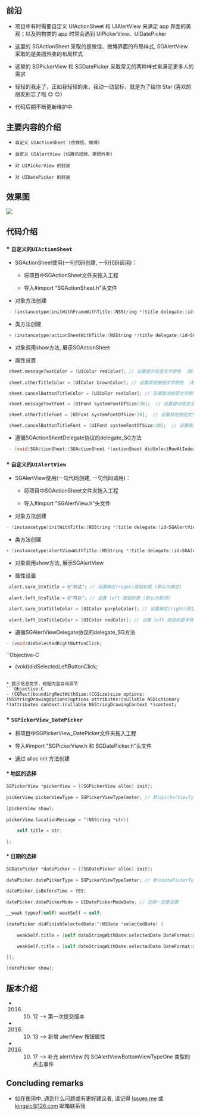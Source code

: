 
## 前沿

* 项目中有时需要自定义 UIActionSheet 和 UIAlertView 来满足 app 界面的美观；以及购物类的 app 时常会遇到 UIPickerView、UIDatePicker

* 这里的 SGActionSheet 采取的是微信、微博界面的布局样式,  SGAlertView 采取的是美团外卖的布局样式

* 这里的 SGPickerView 和 SGDatePicker 采取常见的两种样式来满足更多人的需求

* 轻轻的我走了，正如我轻轻的来，我动一动鼠标，就是为了给你 Star (喜欢的朋友别忘了哦 😊 😊）

* 代码后期不断更新维护中


## 主要内容的介绍

* `自定义 UIActionSheet (仿微信、微博)`<br>

* `自定义 UIAlertView (仿腾讯视频、美团外卖)`<br>

* `对 UIPickerView 的封装`<br>

* `对 UIDatePicker 的封装`<br>


## 效果图

![](https://github.com/kingsic/SGPopupView/raw/master/Gif/sorgle.gif) 


## 代码介绍

### * `自定义的UIActionSheet`<br>

* SGActionSheet使用(一句代码创建, 一句代码调用)：

  * 将项目中SGActionSheet文件夹拖入工程

  * 导入#import "SGActionSheet.h"头文件

* 对象方法创建
```Objective-C
 - (instancetype)initWithFrameWithTitle:(NSString *)title delegate:(id<SGActionSheetDelegate>)delegate cancelButtonTitle:(NSString *)cancelButtonTitle otherButtonTitleArray:(NSArray *)otherButtonTitleArray 
```

 * 类方法创建
```Objective-C
 + (instancetype)actionSheetWithTitle:(NSString *)title delegate:(id<SGActionSheetDelegate>)delegate cancelButtonTitle:(NSString *)cancelButtonTitle otherButtonTitleArray:(NSArray *)otherButtonTitleArray
```

* 对象调用show方法, 展示SGActionSheet

* 属性设置
```Objective-C
 sheet.messageTextColor = [UIColor redColor]; // 设置提示信息文字颜色 （默认为黑色）
 
 sheet.otherTitleColor = [UIColor brownColor]; // 设置其他按钮文字颜色 （默认为黑色）

 sheet.cancelButtonTitleColor = [UIColor redColor]; // 设置取消按钮文字颜色 （默认为黑色）

 sheet.messageTextFont = [UIFont systemFontOfSize:20];  // 设置提示信息文字大小 （默认为17）

 sheet.otherTitleFont = [UIFont systemFontOfSize:20];  // 设置其他按钮文字大小 （默认为17）

 sheet.cancelButtonTitleFont = [UIFont systemFontOfSize:20];  // 设置取消按钮文字大小 （默认为17）
```

   * 遵循SGActionSheetDelegate协议的delegate_SG方法
```Objective-C
 - (void)SGActionSheet:(SGActionSheet *)actionSheet didSelectRowAtIndexPath:(NSInteger)indexPath；
```

### * `自定义的UIAlertView`<br>

* SGAlertView使用(一句代码创建, 一句代码调用)：

  * 将项目中SGActionSheet文件夹拖入工程

  * 导入#import "SGAlertView.h"头文件

* 对象方法创建
```Objective-C
- (instancetype)initWithTitle:(NSString *)title delegate:(id<SGAlertViewDelegate>)delegate contentTitle:(NSString *)contentTitle alertViewBottomViewType:(SGAlertViewBottomViewType)alertViewBottomViewType;
```

 * 类方法创建
```Objective-C
+ (instancetype)alertViewWithTitle:(NSString *)title delegate:(id<SGAlertViewDelegate>)delegate contentTitle:(NSString *)contentTitle alertViewBottomViewType:(SGAlertViewBottomViewType)alertViewBottomViewType;
```

* 对象调用show方法, 展示SGAlertView
 
* 属性设置
```Objective-C
 alert.sure_btnTitle = @"测试"; // 设置确定(right)按钮标题 (默认为确定)
 
 alert.left_btnTitle = @"可以"; // 设置 left 按钮标题 (默认为取消)
 
 alert.sure_btnTitleColor = [UIColor purpleColor]; // 设置确定(right)按钮标题字体颜色 (默认为黑色)
 
 alert.left_btnTitleColor = [UIColor redColor]; // 设置 left 按钮标题字体颜色 (默认为黑色)
```

 * 遵循SGAlertViewDelegate协议的delegate_SG方法

```Objective-C
- (void)didSelectedRightButtonClick;
```

``Objective-C
- (void)didSelectedLeftButtonClick;
```

* 提示信息文字，根据内容自动调节
```Objective-C
- (CGRect)boundingRectWithSize:(CGSize)size options:(NSStringDrawingOptions)options attributes:(nullable NSDictionary *)attributes context:(nullable NSStringDrawingContext *)context;
```

### * `SGPickerView_DatePicker`<br>

* 将项目中SGPickerView_DatePicker文件夹拖入工程

* 导入#import "SGPickerView.h 和 SGDatePicker.h"头文件

* 通过 alloc init 方法创建

####   * 地区的选择
```Objective-C
SGPickerView *pickerView = [[SGPickerView alloc] init];
    
pickerView.pickerViewType = SGPickerViewTypeCenter; // 默认pickerViewType为SGPickerViewTypeBottom， 要想 pickerViewType 属性起到作用， 一定要在对象方法 show 之前设置
    
[pickerView show];
    
pickerView.locationMessage = ^(NSString *str){
    
    self.title = str;
    
};
```

####   * 日期的选择
```Objective-C
SGDatePicker *datePicker = [[SGDatePicker alloc] init];
    
datePicker.datePickerType = SGPickerViewTypeCenter; // 默认datePickerType为SGPickerViewTypeBottom， 要想日期设置起到作用：一定设在 datePickerMode 属性之前设置

datePicker.isBeforeTime = YES; 
    
datePicker.datePickerMode = UIDatePickerModeDate; // 日期一定要设置
    
__weak typeof(self) weakSelf = self;
    
[datePicker didFinishSelectedDate:^(NSDate *selectedDate) {
    
    weakSelf.title = [self dateStringWithDate:selectedDate DateFormat:@"yyyy年MM月dd日"]; // 日期设置
        
    weakSelf.title = [self dateStringWithDate:selectedDate DateFormat:@"MM月dd日 HH:mm"]; // 时间设置

}];
    
[datePicker show];
```


## 版本介绍

* 2016. 10. 12 --> 第一次提交版本
* 2016. 10. 13 --> 新增 alertView 按钮属性
* 2016. 10. 17 --> 补充 alertView 的 SGAlertViewBottomViewTypeOne 类型的点击事件


## Concluding remarks

* 如在使用中, 遇到什么问题或有更好建议者, 请记得 [Issues me](https://github.com/kingsic/SGPopupView/issues) 或 kingsic@126.com 邮箱联系我
